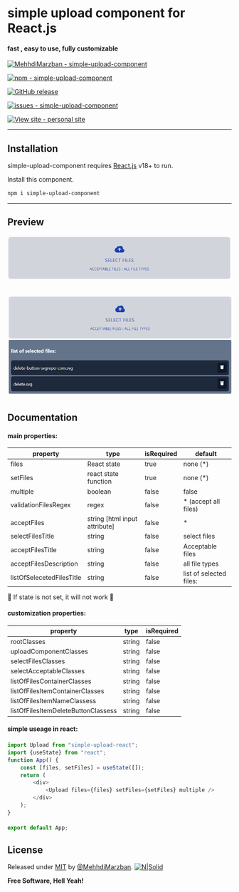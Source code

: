 # simple upload component for React.js

#### fast , easy to use, fully customizable


[![MehhdiMarzban - simple-upload-component](https://img.shields.io/static/v1?label=MehhdiMarzban&message=simple-upload-component&color=blue&logo=github)](https://github.com/MehhdiMarzban/simple-upload-component "Go to GitHub repo")

[![npm - simple-upload-component](https://img.shields.io/badge/npm-simple--upload--component-green)](https://www.npmjs.com/package/simple-upload-component)

[![GitHub release](https://img.shields.io/github/release/MehhdiMarzban/simple-upload-component?include_prereleases=&sort=semver&color=blue)](https://github.com/MehhdiMarzban/simple-upload-component/releases/)

[![issues - simple-upload-component](https://img.shields.io/github/issues/MehhdiMarzban/simple-upload-component)](https://github.com/MehhdiMarzban/simple-upload-component/issues)

[![View site - personal site](https://img.shields.io/badge/View_site-mehdimarban.ir-2ea44f?style=for-the-badge)](https://mehdi-marzban.ir/)

---

## Installation

simple-upload-component requires [React.js](https://reactjs.org/) v18+ to run.

Install this component.

```sh
npm i simple-upload-component
```

---

## Preview

![simple-upload-component before set files](https://github.com/MehhdiMarzban/simple-upload-component/blob/main/upload.png?raw=true)

## ![simple-upload-component after set files](https://github.com/MehhdiMarzban/simple-upload-component/blob/main/uploadwithfile.png?raw=true)

## Documentation

#### main properties:

| property                  | type                          | isRequired | default                 |
| ------------------------- | ----------------------------- | ---------- | ----------------------- |
| files                     | React state                   | true       | none (\*)               |
| setFiles                  | react state function          | true       | none (\*)               |
| multiple                  | boolean                       | false      | false                   |
| validationFilesRegex      | regex                         | false      | \* (accept all files)   |
| acceptFiles               | string [html input attribute] | false      | \*                      |
| selectFilesTitle          | string                        | false      | select files            |
| acceptFilesTitle          | string                        | false      | Acceptable files        |
| acceptFilesDescription    | string                        | false      | all file types          |
| listOfSelecetedFilesTitle | string                        | false      | list of selected files: |

:rotating_light: If state is not set, it will not work :rotating_light:

#### customization properties:

| property                            | type   | isRequired |
| ----------------------------------- | ------ | ---------- |
| rootClasses                         | string | false      |
| uploadComponentClasses              | string | false      |
| selectFilesClasses                  | string | false      |
| selectAcceptableClasses             | string | false      |
| listOfFilesContainerClasses         | string | false      |
| listOfFilesItemContainerClasses     | string | false      |
| listOfFilesItemNameClassess         | string | false      |
| listOfFilesItemDeleteButtonClassess | string | false      |

#### simple useage in react:
```javascript
import Upload from "simple-upload-react";
import {useState} from "react";
function App() {
    const [files, setFiles] = useState([]);
    return (
        <div>
            <Upload files={files} setFiles={setFiles} multiple />
        </div>
    );
}

export default App;
```
## License

Released under [MIT](/LICENSE) by [@MehhdiMarzban](https://github.com/MehhdiMarzban).
[![N|Solid](https://cldup.com/dTxpPi9lDf.thumb.png)](https://nodesource.com/products/nsolid)

**Free Software, Hell Yeah!**
